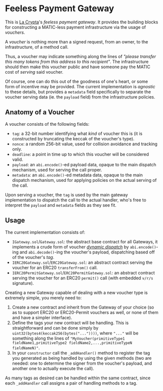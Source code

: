 # Feeless Payment Gateway

This is [La Crypta](jttps://www.lacrypta.com.ar)'s _feeless payment gateway_.
It provides the building blocks for constructing a MATIC-less payment infrastructure via the usage of _vouchers_.

A _voucher_ is nothing more than a signed request, from an owner, to the infrastructure, of a method call.

Thus, a voucher may indicate something along the lines of _"please transfer this many tokens from this address to this recipient"_.
The infrastructure should then make this voucher public and have someone pay the MATIC cost of _serving_ said voucher.

Of course, one can do this out of the goodness of one's heart, or some form of incentive may be provided.
The current implementation is _agnostic_ to these details, but provides a `metadata` field specifically to separate the voucher serving data (ie. the `payload` field) from the infrastructure policies.

## Anatomy of a Voucher

A voucher consists of the following fields:

- `tag`: a 32-bit number identifying what _kind_ of voucher this is (it is constructed by truncating the keccak of the voucher's type).
- `nonce`: a random 256-bit value, used for collision avoidance and tracking only.
- `deadline`: a point in time up to which this voucher will be considered valid.
- `payload`: an `abi.encode()`-ed payload data, opaque to the main dispatch mechanism, used for serving the call proper.
- `metadata`: an `abi.encode()`-ed metadata data, opaque to the main dispatch mechanism, used for applying policies on the actual serving of the call.

Upon serving a voucher, the `tag` is used by the main gateway implementation to dispatch the call to the actual handler, who's free to interpret the `payload` and `metadata` fields as they see fit.

## Usage

The current implementation consists of:

- `IGateway.sol`/`Gateway.sol`: the abstract base contract for all Gateways, it implements a crude form of voucher [_dynamic dispatch_](https://en.wikipedia.org/wiki/Dynamic_dispatch) by `abi.encode()`-ing and `abi.decode()`-ing the voucher's payload, dispatching based off of the voucher's _tag_.
- `IERC20Gateway.sol`/`ERC20Gateway.sol`: an abstract contract serving the voucher for an ERC20 `transferFrom()` call.
- `IERC20PermitGateway.sol`/`ERC20PermitGateway.sol`: an abstract contract serving the voucher for an ERC20 `permit()` call (with embedded `v/r/s` signature).

Creating a new Gateway capable of dealing with a new voucher type is extremely simple, you merely need to:

1. Create a new contract and inherit from the Gateway of your choice (so as to support ERC20 or ERC20-Permit vouchers as well, or none of them and have a simpler interface).
2. Define the tags your new contract will be handling. This is straightforward and can be done simply by `uint32(bytes4(keccak256(bytes("..."))))`, where `"..."` will be something along the lines of `"MyVoucher(primitiveType1 fieldName1,primitiveType2 fieldName2,...,primitiveTypeN fieldNameN)"`.
3. In your `constructor` call the `_addHandler()` method to register the tag you generated as being handled by using the given methods (two are needed: one to determine the signer from the voucher's payload, and another one to actually execute the call).

As many tags as desired can be handled within the same contract, since each `_addHandler` call assigns a pair of handling methods to a tag.
